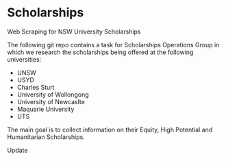 # Scholarships
Web Scraping for NSW University Scholarships

The following git repo contains a task for Scholarships Operations Group in which we research the scholarships being offered at the following universities:
- UNSW
- USYD
- Charles Sturt
- University of Wollongong
- University of Newcaslte
- Maquarie University
- UTS

The main goal is to collect information on their Equity, High Potential and Humanitarian Scholarships. 


Update
